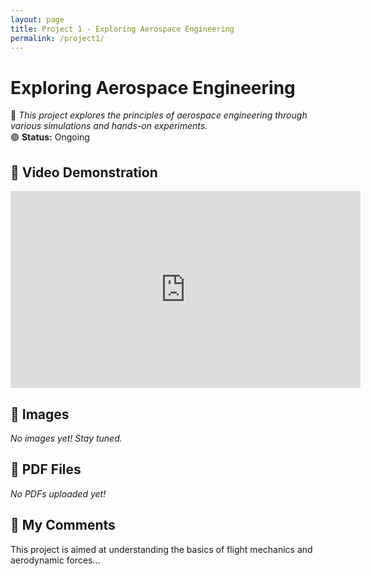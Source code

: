 ```yaml
---
layout: page
title: Project 1 - Exploring Aerospace Engineering
permalink: /project1/
---
```


# Exploring Aerospace Engineering  

📌 *This project explores the principles of aerospace engineering through various simulations and hands-on experiments.*  
🟢 **Status:** Ongoing  

## 🎥 Video Demonstration  
<iframe width="560" height="315" src="https://www.youtube.com/embed/69cmIAyp07Q" frameborder="0" allowfullscreen></iframe>  

## 📸 Images  
*No images yet! Stay tuned.*  

## 📄 PDF Files  
*No PDFs uploaded yet!*  

## 📝 My Comments  
This project is aimed at understanding the basics of flight mechanics and aerodynamic forces...

